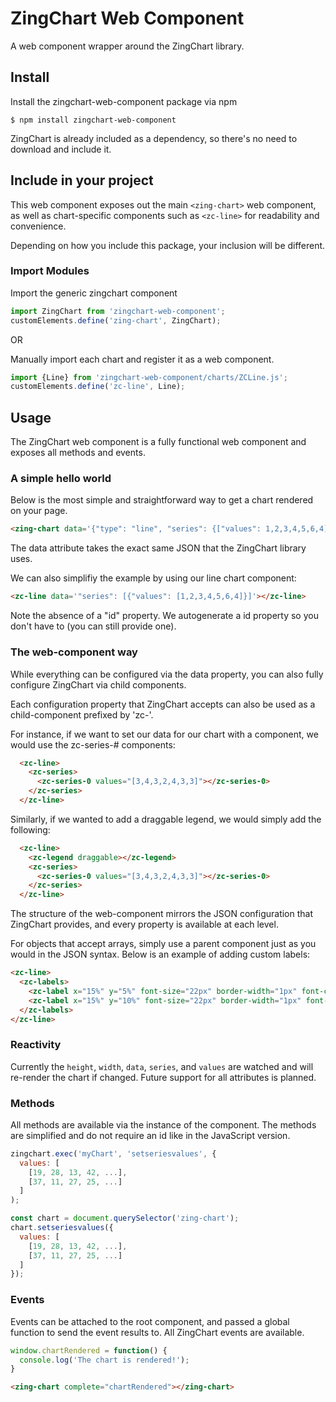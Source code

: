 # ZingChart Web Component
A web component wrapper around the ZingChart library.

## Install

Install the zingchart-web-component package via npm

`$ npm install zingchart-web-component`

ZingChart is already included as a dependency, so there's no need to download and include it.


## Include in your project

This web component exposes out the main `<zing-chart>` web component, as well as chart-specific components such as `<zc-line>` for readability and convenience.

Depending on how you include this package, your inclusion will be different.

### Import Modules

Import the generic zingchart component
```js
import ZingChart from 'zingchart-web-component';
customElements.define('zing-chart', ZingChart);
```

OR

Manually import each chart and register it as a web component.

```js
import {Line} from 'zingchart-web-component/charts/ZCLine.js';
customElements.define('zc-line', Line);
```

## Usage

The ZingChart web component is a fully functional web component and exposes all methods and events.

### A simple hello world
Below is the most simple and straightforward way to get a chart rendered on your page.

```html
<zing-chart data='{"type": "line", "series": {["values": 1,2,3,4,5,6,4]}}'></zing-chart>
```
The data attribute takes the exact same JSON that the ZingChart library uses.

We can also simplifiy the example by using our line chart component:

```html
<zc-line data='"series": [{"values": [1,2,3,4,5,6,4]}]'></zc-line>
```

Note the absence of a "id" property. We autogenerate a id property so you don't have to (you can still provide one).

### The web-component way

While everything can be configured via the data property, you can also fully configure ZingChart via child components.

Each configuration property that ZingChart accepts can also be used as a child-component prefixed by 'zc-'.

For instance, if we want to set our data for our chart with a component, we would use the zc-series-# components:

```html
  <zc-line>
    <zc-series>
      <zc-series-0 values="[3,4,3,2,4,3,3]"></zc-series-0>
    </zc-series>
  </zc-line>
```

Similarly, if we wanted to add a draggable legend, we would simply add the following:

```html
  <zc-line>
    <zc-legend draggable></zc-legend>
    <zc-series>
      <zc-series-0 values="[3,4,3,2,4,3,3]"></zc-series-0>
    </zc-series>
  </zc-line>
```

The structure of the web-component mirrors the JSON configuration that ZingChart provides, and every property is available at each level.

For objects that accept arrays, simply use a parent component just as you would in the JSON syntax. Below is an example of adding custom labels:

```html
<zc-line>
  <zc-labels>
    <zc-label x="15%" y="5%" font-size="22px" border-width="1px" font-color="black" font-family="Times">First Label</zc-label>
    <zc-label x="15%" y="10%" font-size="22px" border-width="1px" font-color="red">Second Label</zc-label>
  </zc-labels>
</zc-line>
```

### Reactivity

Currently the `height`, `width`, `data`, `series`, and `values` are watched and will re-render the chart if changed. Future support for all attributes is planned.

### Methods

All methods are available via the instance of the component. The methods are simplified and do not require an id like in the JavaScript version.

```js
zingchart.exec('myChart', 'setseriesvalues', {
  values: [
    [19, 28, 13, 42, ...],
    [37, 11, 27, 25, ...]
  ]
);
```

```js
const chart = document.querySelector('zing-chart');
chart.setseriesvalues({
  values: [
    [19, 28, 13, 42, ...],
    [37, 11, 27, 25, ...]
  ]
});
```

### Events
Events can be attached to the root component, and passed a global function to send the event results to. All ZingChart events are available.

```js
window.chartRendered = function() {
  console.log('The chart is rendered!');
}
```

```html
<zing-chart complete="chartRendered"></zing-chart>
```
